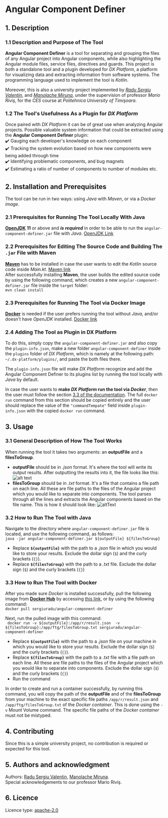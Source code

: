 # Angular Component Definer
## 1. Description
### 1.1 Description and Purpose of The Tool
__Angular Component Definer__ is a tool for separating and grouping the files of any Angular project into Angular components, while also highlighting the Angular module files, service files, directives and guards. This project is both a standalone tool and a plugin developed for _DX Platform_, a platform for visualizing data and extracting information from software systems. The programming language used to implement the tool is _Kotlin_.

Moreover, this is also a university project implemented by [_Radu Sergiu Valentin_](https://github.com/sergiuradu5), and [_Manolache Miruna_](https://github.com/manolachemiruna), under the supervision of professor _Mario Riviş_, for the _CES_ course at _Politehnica University of Timişoara_.
### 1.2 The Tool's Usefulness As a Plugin for _DX Platform_
Once paired with _DX Platform_ it can be of great use when analyzing Angular projects. Possible valuable system information that could be extracted using the __Angular Component Definer__ plugin: \
    ✔️ Gauging each developer's knowledge on each component \
    ✔️ Tracking the system evolution based on how new components were being added through time \
    ✔️ Identifying problematic components, and bug magnets \
    ✔️ Estimating a ratio of number of components to number of modules etc. 

## 2. Installation and Prerequisites
The tool can be run in two ways: using _Java_ with _Maven_, or via a _Docker image_.
### 2.1 Prerequisites for Running The Tool Locally With Java
[**OpenJDK**](https://openjdk.java.net/) **11** or above and ***is required*** in order to be able to run the `angular-component-definer.jar` file with _Java_. [OpenJDK Link](https://openjdk.java.net/)

### 2.2 Prerequisites for Editing The Source Code and Building The `.jar` File with Maven
[**Maven**](https://maven.apache.org/install.html) has to be installed in case the user wants to edit the _Kotlin_ source code inside _Main.kt_. [Maven link](https://maven.apache.org/install.html) \
After successfully installing **Maven**, the user builds the edited source code by using the following command, which creates a new `angular-component-definer.jar` file inside the `target` folder: \
```mvn clean install```

### 2.3 Prerequisites for Running The Tool via Docker Image
[**Docker**](https://docs.docker.com/get-docker/) is needed if the user prefers running the tool without _Java_, and/or doesn't have _OpenJDK_ installed. [Docker link](https://docs.docker.com/get-docker/)

### 2.4 Adding The Tool as Plugin in DX Platform
To do this, simply copy the `angular-component-definer.jar` and also copy the `plugin-info.json`, make a new folder `angular-component-definer` inside the `plugins` folder of _DX Platform_, which is namely at the following path: `~/.dx-platform/plugins/`, and paste the both files there. 

The `plugin-info.json` file will make _DX Platform_ recognize and add the Angular Component Definer to its plugins list by running the tool locally with _Java_ by default.

In case the user wants to **make _DX Platform_ run the tool via _Docker_**, then the user must follow the section [3.3 of the documentation](https://github.com/sergiuradu5/Angular-Component-Definer#33-how-to-run-the-tool-with-docker). The full `docker run` command from this section should be copied entirely and the user should replace the value of the `"commandTempate"` field inside `plugin-info.json` with the copied `docker run` command.

## 3. Usage
### 3.1 General Description of How The Tool Works
When running the tool it takes two arguments: an **outputFile** and a **filesToGroup**.
* **outputFile** should be in _.json_ format. It's where the tool will write its output results. After outputting the results into it, the file looks like this: \
![alt text](https://lh3.googleusercontent.com/ZfpzCeaM6nrwIlP5v37zCq054U0kUFCXvJ9oQJDL6CgcbkMAiBKqY4f3uxyJIYXBjMHwuFilSTd41N_tZz2kjeyDa-ZcdFj2XfYIXrJfOOrdcxKxqf9JzGpp5HoAxhhnRYjDGSd8R5QkwzoNQTAX4Mm2kJ8CNuwMrMzz-QBEVQHx1SKLHnrrlb2_qKXPFResPJVSUrhJ19K8aZ6DLkfK2-kcj_THwq-IjHU-NWAYhua2SM0mZNV7bC4jhWQso9qEn9_6PIIVrPz-Nw_C4ZcoKMSuUnw1PDabHQCXhWhq1k7pJTsjbtRQJ8o108tAnGH4fUwF8dKZUKb7rEpkNSVZJmU_1aJ3frgdk4UNfAaYx0APn-hl-gzkJTN4jzVZfdCp5CQddGUaCVVO5wHGmmsKrqywKUFUtiXiKvGbr_2HGmhOkNe7O-JciDZ5PyolyDFdmDjMn4FtiArDxXcA0AJC-Ds_MGIgEdo5NtSmqS94mndCE6JtYJmG9QE10HQnXOAbP9_LIGHQcpXVG-2sVA9ow6JkZFkIqjZAQ2NSba9hYjq2ZSAl7rk8wxL3be5cq7zbSggkoks-eYq9y9Jvk65tiP0HroQR-j-eojqM4l5-bXZVJ97LPkLRphIhx2kbHCkQ20-IAhn6GWpxCw4Y_ivRidWybLg0nO3XSuCC1eYACNnQegQOYv87ZEJ8woCOANpkq7dlJlask3M2KkrIIOlFFVLG=w767-h572-no?authuser=0 "An outputFile from Angular Component Definer")
* **filesToGroup** should be in _.txt_ format. It's a file that contains a file path on each line. All these are file paths to the files of the Angular project which you would like to separate into components. The tool parses through all the lines and extracts the Angular components based on the file name. This is how it should look like:
![altText](https://lh3.googleusercontent.com/Sdo-v9XyUVInyThSinYmCuMS6AVFr4AdEXOUTk0DkWQNcTgbTja5SeR6MddKX1IAtb8mqd5cT8KWqRypPkVnioBZ7_eoGx3c-nyYUIDf_xZQ2h1INF68_f93gXVWjNez5y9CefI-O7Z-omU3YwR7qMUgHF3tUQGB0Y14oLFZ3q9hAk9AjEuIt4UzyRFg9ZWOLBFz8AZk396-f-eI7NHkoQAWixeK6Dh0Hdz1LI_B5wHwbadH0jJLfhlnk_Ogm_oQVeCNSA39cFSIgany7pfkOH6BNzVuih1JkvPg3DeATNPqwlr4qwUEoejWb5CVEW9BPo-1-0sBxR-xh7_aaz8HZC8msjVz56rfgyDTpn2wf3ucGyYePwJYY0IgbE585PGlejtCYDSl_fm4eDcbue7Kw39XSeXZj9EC2i-kKA6q71MR0XLN1syxvJBXUmoA0asvOX8LRBbe3EX6lAp01-0wD0EB54gIgBOInbF36BgjRceSAOgVEgqOS-hspCEhrXT6yPCtZ5XokHy_AnkaHhw4SerLc6SOawmSb9xyfkKllF8m91onuaCyndvQl19n_AmVCevCAJkW4n6sYjsD8lPYdmTWMhBGAIgAy6Qy000cBRFAAdk4rFzTttAAh3Gpd8CyTAw_pYvS7jcsQyvzMPFAVKeVpcNhJNlh5CM7e8RHlGQ4AI_1PPeYtrgaJMoBe2XoaGXR9tVPp1CU3ifxNnO5x3j_=w692-h572-no?authuser=0 "A filesToGroup for Angular Component Definer")


### 3.2 How to Run The Tool with Java
Navigate to the directory where `angular-component-definer.jar` file is located, and use the following command, as follows: \
    ```java -jar angular-component-definer.jar ${outputFile} ${filesToGroup}```
* Replace **`${outputFile}`** with the path to a _.json_ file in which you would like to store your results. Exclude the dollar sign (`$`) and the curly brackets (`{}`).
* Replace **`${filesToGroup}`** with the path to a _.txt_ file. Exclude the dollar sign (`$`) and the curly brackets (`{}`) 

### 3.3 How to Run The Tool with Docker
After you made sure _Docker_ is installed successfully, pull the following image from [**Docker Hub**](https://hub.docker.com/r/sergiuradu/angular-component-definer) by accessing [this link](https://hub.docker.com/r/sergiuradu/angular-component-definer), or by using the following command: \
    ```docker pull sergiuradu/angular-component-definer```

Next, run the pulled image with this command: \
    ```
    docker run -v ${outputFile}:/app/r/result.json 
    -v ${filesToGroup}:/app/ftg/filesToGroup.txt sergiuradu/angular-component-definer```

* Replace **`${outputFile}`** with the path to a _.json_ file on your machine in which you would like to store your results. Exclude the dollar sign (`$`) and the curly brackets (`{}`).
* Replace **`${filesToGroup}`** with the path to a _.txt_ file with a file path on each line. All these are file paths to the files of the Angular project which you would like to separate into components. Exclude the dollar sign (`$`) and the curly brackets (`{}`)
* Run the command

In order to create and run a container successfully, by running this command, you will copy the path of the **outputFile** and of the **filesToGroup** from your machine to the exact specific file paths `/app/r/result.json` and `/app/ftg/filesToGroup.txt` of the _Docker container_. This is done using the `-v` Mount Volume command. The specific file paths of the _Docker container_ must not be mistyped.

##   4. Contributing
Since this is a simple university project, no contribution is required or expected for this tool.

##  5. Authors and acknowledgment
Authors: [Radu Sergiu Valentin](https://github.com/sergiuradu5), [Manolache Miruna](https://github.com/manolachemiruna). \
Special acknowledgements to our professor Mario Riviş.

## 6. Licence
Licence type: [apache-2.0](https://github.com/manolachemiruna/angular-component-definer/blob/main/LICENCE)
